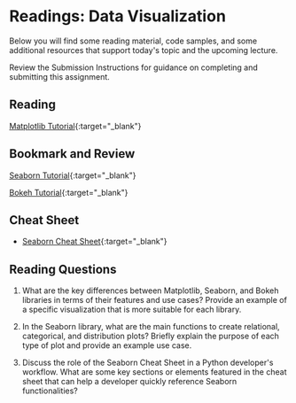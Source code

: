 # Readings: Data Visualization

Below you will find some reading material, code samples, and some additional resources that support today's topic and the upcoming lecture.

Review the Submission Instructions for guidance on completing and submitting this assignment.

## Reading

[Matplotlib Tutorial](https://www.labri.fr/perso/nrougier/teaching/matplotlib/){:target="_blank"}

<!-- Mix it up! Create the questions with pointed answers, fill in the blank, -->

## Bookmark and Review

[Seaborn Tutorial](https://seaborn.pydata.org/tutorial.html){:target="_blank"}

[Bokeh Tutorial](https://mybinder.org/v2/gh/bokeh/bokeh-notebooks/master?filepath=tutorial%2F00%20-%20Introduction%20and%20Setup.ipynb){:target="_blank"}

## Cheat Sheet

- [Seaborn Cheat Sheet](https://s3.amazonaws.com/assets.datacamp.com/blog_assets/Python_Seaborn_Cheat_Sheet.pdf){:target="_blank"}

## Reading Questions
<!-- Written with help from ChatGPT -->

1. What are the key differences between Matplotlib, Seaborn, and Bokeh libraries in terms of their features and use cases? Provide an example of a specific visualization that is more suitable for each library.

1. In the Seaborn library, what are the main functions to create relational, categorical, and distribution plots? Briefly explain the purpose of each type of plot and provide an example use case.

1. Discuss the role of the Seaborn Cheat Sheet in a Python developer's workflow. What are some key sections or elements featured in the cheat sheet that can help a developer quickly reference Seaborn functionalities?

